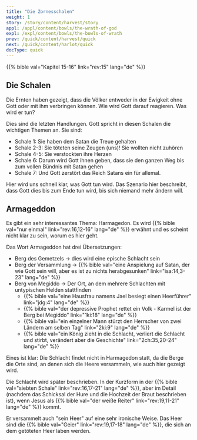 ```yaml
---
title: "Die Zornesschalen"
weight: 1
story: /story/content/harvest/story
appl: /appl/content/bowls/the-wrath-of-god
expl: /expl/content/bowls/the-bowls-of-wrath
prev: /quick/content/harvest/quick
next: /quick/content/harlot/quick
docType: quick
---
```



{{% bible val="Kapitel 15-16" link="rev:15" lang="de" %}}

## Die Schalen

Die Ernten haben gezeigt, dass die Völker entweder in der Ewigkeit ohne Gott oder mit ihm verbringen können. Wie wird Gott darauf reagieren. Was wird er tun?

Dies sind die letzten Handlungen. Gott spricht in diesen Schalen die wichtigen Themen an. Sie sind:
- Schale 1: Sie haben dem Satan die Treue gehalten
- Schale 2-3: Sie töteten seine Zeugen (uns)! Sie wollten nicht zuhören
- Schale 4-5: Sie verstockten ihre Herzen
- Schale 6: Darum wird Gott ihnen geben, dass sie den ganzen Weg bis zum vollen Bündnis mit Satan gehen
- Schale 7: Und Gott zerstört das Reich Satans ein für allemal.

Hier wird uns schnell klar, was Gott tun wird. Das Szenario hier beschreibt, dass Gott dies bis zum Ende tun wird, bis sich niemand mehr ändern will.

## Armageddon

Es gibt ein sehr interessantes Thema: Harmagedon. Es wird {{% bible val="nur einmal" link="rev:16,12-16" lang="de" %}} erwähnt und es scheint nicht klar zu sein, worum es hier geht.

Das Wort Armageddon hat drei Übersetzungen:
- Berg des Gemetzels -> dies wird eine epische Schlacht sein
- Berg der Versammlung -> {{% bible val="eine Anspielung auf Satan, der wie Gott sein will, aber es ist zu nichts herabgesunken" link="isa:14,3-23" lang="de" %}}
- Berg von Megiddo -> Der Ort, an dem mehrere Schlachten mit untypischen Helden stattfinden
    - {{% bible val="eine Hausfrau namens Jael besiegt einen Heerführer" link="jdg:4" lang="de" %}}
    - {{% bible val="der depressive Prophet rettet ein Volk - Karmel ist der Berg bei Megiddo" link="1ki:18" lang="de" %}}
    - {{% bible val="ein einzelner Mann stürzt den Herrscher von zwei Ländern am selben Tag" link="2ki:9" lang="de" %}}
    - {{% bible val="ein König zieht in die Schlacht, verliert die Schlacht und stirbt, verändert aber die Geschichte" link="2ch:35,20-24" lang="de" %}}
    
Eines ist klar: Die Schlacht findet nicht in Harmagedon statt, da die Berge die Orte sind, an denen sich die Heere versammeln, wie auch hier gezeigt wird.

Die Schlacht wird später beschrieben. In der Kurzform in der {{% bible val="siebten Schale" link="rev:16,17-21" lang="de" %}}, aber im Detail (nachdem das Schicksal der Hure und die Hochzeit der Braut beschrieben ist), wenn Jesus als {{% bible val="der weiße Reiter" link="rev:19,11-21" lang="de" %}} kommt. 

Er versammelt auch "sein Heer" auf eine sehr ironische Weise. Das Heer sind die {{% bible val="Geier" link="rev:19,17-18" lang="de" %}}, die sich an dem getöteten Heer laben werden. 